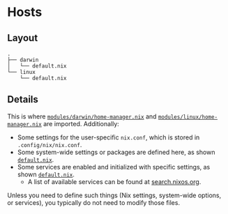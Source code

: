 # Hosts

## Layout

```text
.
├── darwin
│   └── default.nix
└── linux
    └── default.nix
```

## Details

This is where [`modules/darwin/home-manager.nix`](./../modules/darwin/home-manager.nix) and [`modules/linux/home-manager.nix`](./../modules/linux/home-manager.nix) are imported. Additionally:

+ Some settings for the user-specific `nix.conf`, which is stored in `.config/nix/nix.conf`.
+ Some system-wide settings or packages are defined here, as shown [`default.nix`](./darwin/default.nix#L30).
+ Some services are enabled and initialized with specific settings, as shown [`default.nix`](./linux/default.nix#L28).
  + A list of available services can be found at [search.nixos.org](https://search.nixos.org/options?channel=24.11&from=0&size=50&sort=relevance&type=packages&query=services).

Unless you need to define such things (Nix settings, system-wide options, or services), you typically do not
need to modify those files.

